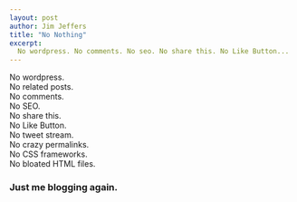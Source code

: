 ```yaml
---
layout: post
author: Jim Jeffers
title: "No Nothing"
excerpt:
  No wordpress. No comments. No seo. No share this. No Like Button... 
---
```


No wordpress.<br/>
No related posts.<br/>
No comments.<br/>
No SEO.<br/>
No share this.<br/>
No Like Button.<br/>
No tweet stream.<br/>
No crazy permalinks.<br/>
No CSS frameworks.<br/>
No bloated HTML files.

### Just me blogging again.
